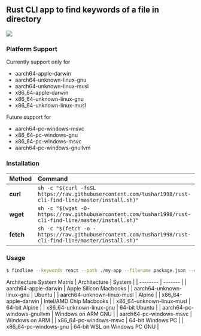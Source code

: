 ## Rust CLI app to find keywords of a file in directory

![](https://github.com/tushar1998/rust-cli-find-line/actions/workflows/rust.yml/badge.svg)

### Platform Support

Currently support only for

- aarch64-apple-darwin
- aarch64-unknown-linux-gnu
- aarch64-unknown-linux-musl
- x86_64-apple-darwin
- x86_64-unknown-linux-gnu
- x86_64-unknown-linux-musl

Future support for

- aarch64-pc-windows-msvc
- x86_64-pc-windows-gnu
- x86_64-pc-windows-msvc
- aarch64-pc-windows-gnullvm

### Installation

| Method    | Command                                                                                           |
| :-------- | :------------------------------------------------------------------------------------------------ |
| **curl**  | `sh -c "$(curl -fsSL https://raw.githubusercontent.com/tushar1998/rust-cli-find-line/master/install.sh)"` |
| **wget**  | `sh -c "$(wget -O- https://raw.githubusercontent.com/tushar1998/rust-cli-find-line/master/install.sh)"`   |
| **fetch** | `sh -c "$(fetch -o - https://raw.githubusercontent.com/tushar1998/rust-cli-find-line/master/install.sh)"` |

### Usage

```bash
$ findline --keywords react --path ./my-app --filename package.json --exclude-dir node_modules
```

Architecture System Matrix
| Architecture | System |
| -------- | ------- |
| aarch64-apple-darwin | Apple Silicon Macbooks |
| aarch64-unknown-linux-gnu | Ubuntu |
| aarch64-unknown-linux-musl | Alpine |
| x86_64-apple-darwin | Intel/AMD Chip Macbooks |
| x86_64-unknown-linux-musl | 64-bit Alpine |
| x86_64-unknown-linux-gnu | 64-bit Ubuntu |
| aarch64-pc-windows-gnullvm | Windows on ARM GNU |
| aarch64-pc-windows-msvc | Windows on ARM |
| x86_64-pc-windows-msvc | 64-bit Windows PC |
| x86_64-pc-windows-gnu | 64-bit WSL on Windows PC GNU |
